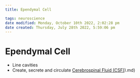 ```yaml
---
title: Ependymal Cell

tags: neuroscience
date modified: Monday, October 10th 2022, 2:02:28 pm
date created: Thursday, July 28th 2022, 5:59:06 pm
---
```


# Ependymal Cell
- Line cavities
- Create, secrete and circulate [Cerebrospinal Fluid (CSF)](CSF)).md)

